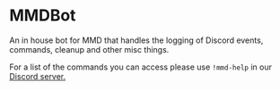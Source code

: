 # MMDBot
An in house bot for MMD that handles the logging of Discord events, commands, cleanup and other misc things.

For a list of the commands you can access please use ``!mmd-help`` in our [Discord server.](https://discord.mcmoddev.com)